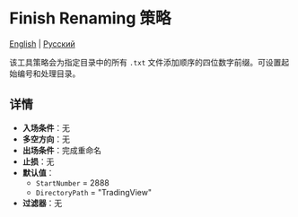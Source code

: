 # Finish Renaming 策略
[English](README.md) | [Русский](README_ru.md)

该工具策略会为指定目录中的所有 `.txt` 文件添加顺序的四位数字前缀。可设置起始编号和处理目录。

## 详情

- **入场条件**：无
- **多空方向**：无
- **出场条件**：完成重命名
- **止损**：无
- **默认值**：
  - `StartNumber` = 2888
  - `DirectoryPath` = "TradingView"
- **过滤器**：无
